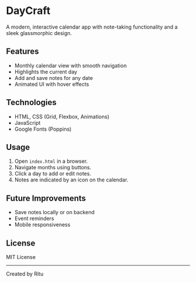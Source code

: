 # DayCraft

A modern, interactive calendar app with note-taking functionality and a sleek glassmorphic design.

## Features
- Monthly calendar view with smooth navigation
- Highlights the current day
- Add and save notes for any date
- Animated UI with hover effects

## Technologies
- HTML, CSS (Grid, Flexbox, Animations)
- JavaScript
- Google Fonts (Poppins)

## Usage
1. Open `index.html` in a browser.
2. Navigate months using buttons.
3. Click a day to add or edit notes.
4. Notes are indicated by an icon on the calendar.

## Future Improvements
- Save notes locally or on backend
- Event reminders
- Mobile responsiveness

## License
MIT License

---

Created by Ritu

